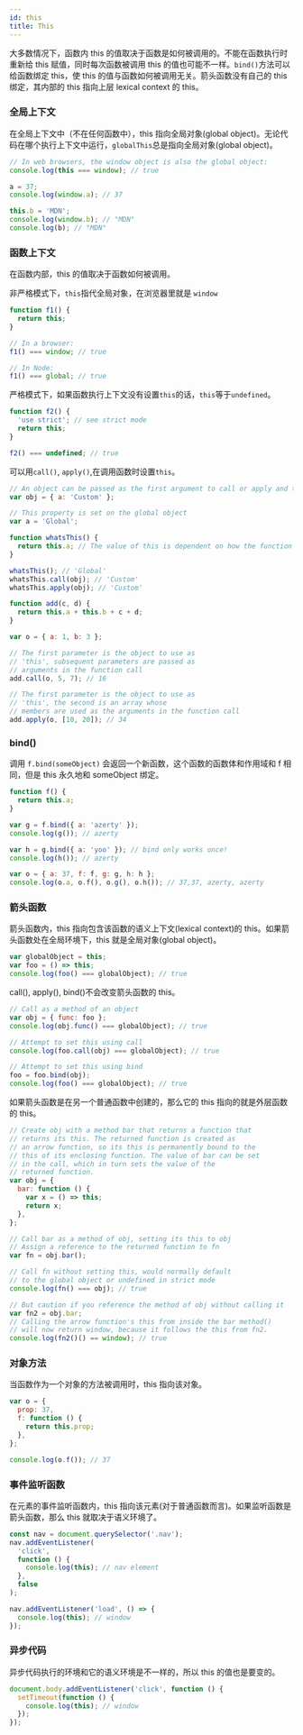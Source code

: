 ```yaml
---
id: this
title: This
---
```


大多数情况下，函数内 this 的值取决于函数是如何被调用的。不能在函数执行时重新给 this 赋值，同时每次函数被调用 this 的值也可能不一样。`bind()`方法可以给函数绑定 this，使 this 的值与函数如何被调用无关。箭头函数没有自己的 this 绑定，其内部的 this 指向上层 lexical context 的 this。

### 全局上下文

在全局上下文中（不在任何函数中），this 指向全局对象(global object)。无论代码在哪个执行上下文中运行，`globalThis`总是指向全局对象(global object)。

```javascript
// In web browsers, the window object is also the global object:
console.log(this === window); // true

a = 37;
console.log(window.a); // 37

this.b = 'MDN';
console.log(window.b); // "MDN"
console.log(b); // "MDN"
```

### 函数上下文

在函数内部，this 的值取决于函数如何被调用。

非严格模式下，`this`指代全局对象，在浏览器里就是 `window`

```javascript
function f1() {
  return this;
}

// In a browser:
f1() === window; // true

// In Node:
f1() === global; // true
```

严格模式下，如果函数执行上下文没有设置`this`的话，`this`等于`undefined`。

```javascript
function f2() {
  'use strict'; // see strict mode
  return this;
}

f2() === undefined; // true
```

可以用`call()`, `apply()`,在调用函数时设置`this`。

```javascript
// An object can be passed as the first argument to call or apply and this will be bound to it.
var obj = { a: 'Custom' };

// This property is set on the global object
var a = 'Global';

function whatsThis() {
  return this.a; // The value of this is dependent on how the function is called
}

whatsThis(); // 'Global'
whatsThis.call(obj); // 'Custom'
whatsThis.apply(obj); // 'Custom'

function add(c, d) {
  return this.a + this.b + c + d;
}

var o = { a: 1, b: 3 };

// The first parameter is the object to use as
// 'this', subsequent parameters are passed as
// arguments in the function call
add.call(o, 5, 7); // 16

// The first parameter is the object to use as
// 'this', the second is an array whose
// members are used as the arguments in the function call
add.apply(o, [10, 20]); // 34
```

### bind()

调用 `f.bind(someObject)` 会返回一个新函数，这个函数的函数体和作用域和 f 相同，但是 this 永久地和 someObject 绑定。

```javascript
function f() {
  return this.a;
}

var g = f.bind({ a: 'azerty' });
console.log(g()); // azerty

var h = g.bind({ a: 'yoo' }); // bind only works once!
console.log(h()); // azerty

var o = { a: 37, f: f, g: g, h: h };
console.log(o.a, o.f(), o.g(), o.h()); // 37,37, azerty, azerty
```

### 箭头函数

箭头函数内，this 指向包含该函数的语义上下文(lexical context)的 this。如果箭头函数处在全局环境下，this 就是全局对象(global object)。

```javascript
var globalObject = this;
var foo = () => this;
console.log(foo() === globalObject); // true
```

call(), apply(), bind()不会改变箭头函数的 this。

```javascript
// Call as a method of an object
var obj = { func: foo };
console.log(obj.func() === globalObject); // true

// Attempt to set this using call
console.log(foo.call(obj) === globalObject); // true

// Attempt to set this using bind
foo = foo.bind(obj);
console.log(foo() === globalObject); // true
```

如果箭头函数是在另一个普通函数中创建的，那么它的 this 指向的就是外层函数的 this。

```javascript
// Create obj with a method bar that returns a function that
// returns its this. The returned function is created as
// an arrow function, so its this is permanently bound to the
// this of its enclosing function. The value of bar can be set
// in the call, which in turn sets the value of the
// returned function.
var obj = {
  bar: function () {
    var x = () => this;
    return x;
  },
};

// Call bar as a method of obj, setting its this to obj
// Assign a reference to the returned function to fn
var fn = obj.bar();

// Call fn without setting this, would normally default
// to the global object or undefined in strict mode
console.log(fn() === obj); // true

// But caution if you reference the method of obj without calling it
var fn2 = obj.bar;
// Calling the arrow function's this from inside the bar method()
// will now return window, because it follows the this from fn2.
console.log(fn2()() == window); // true
```

### 对象方法

当函数作为一个对象的方法被调用时，this 指向该对象。

```javascript
var o = {
  prop: 37,
  f: function () {
    return this.prop;
  },
};

console.log(o.f()); // 37
```

### 事件监听函数

在元素的事件监听函数内，this 指向该元素(对于普通函数而言)。如果监听函数是箭头函数，那么 this 就取决于语义环境了。

```javascript
const nav = document.querySelector('.nav');
nav.addEventListener(
  'click',
  function () {
    console.log(this); // nav element
  },
  false
);

nav.addEventListener('load', () => {
  console.log(this); // window
});
```

### 异步代码

异步代码执行的环境和它的语义环境是不一样的，所以 this 的值也是要变的。

```javascript
document.body.addEventListener('click', function () {
  setTimeout(function () {
    console.log(this); // window
  });
});
```

